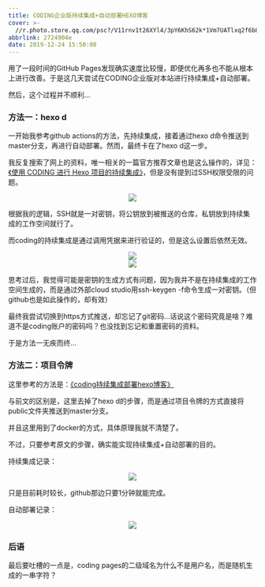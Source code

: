 ```yaml
---
title: CODING企业版持续集成+自动部署HEXO博客
cover: >-
  //r.photo.store.qq.com/psc?/V11rnv1t26XYl4/3pY6KhS62k*1Vm7UATlxq2f6b84kJpYGSrSKf2TeSRkOI82iwbONeIhtFihbX42tu4jtF5UBmVGGLEFtdR6OjPrPJjxB6rUWFlO70raP3qE!/anull&bo=sATmAbAE5gERCT4!&rf=photolist&t=5/r/_yake_qzoneimgout.png
abbrlink: 2724904e
date: 2019-12-24 15:50:08
---
```


用了一段时间的GitHub Pages发现确实速度比较慢，即便优化再多也不能从根本上进行改善。于是这几天尝试在CODING企业版对本站进行持续集成+自动部署。

然后，这个过程并不顺利...

<!--more-->

### 方法一：hexo d

一开始我参考github actions的方法，先持续集成，接着通过hexo d命令推送到master分支，再进行自动部署。然而，最终卡在了hexo d这一步。

我反复搜索了网上的资料，唯一相关的一篇官方推荐文章也是这么操作的，详见：[《使用 CODING 进行 Hexo 项目的持续集成》](https://blog.coding.net/blog/Hexo)，但是没有提到过SSH权限受限的问题。

<div align=center><img src="//r.photo.store.qq.com/psc?/V11rnv1t2fVV1f/3pY6KhS62k*1Vm7UATlxq75*WwyFfc2cA8jrVi7eo6BS7j.ePW9uN4d9nb6SxZIxaK82LWy90tt58mxiicI5heo7WumtZERstzHqC*B0Tx4!/anull&bo=dQIOAXUCDgEDCSw!&rf=photolist&t=5/r/_yake_qzoneimgout.png"></div>

根据我的逻辑，SSH就是一对密钥，将公钥放到被推送的仓库，私钥放到持续集成的工作空间就行了。

而coding的持续集成是通过调用凭据来进行验证的，但是这么设置后依然无效。

<div align=center><img src="//r.photo.store.qq.com/psc?/V11rnv1t2fVV1f/3pY6KhS62k*1Vm7UATlxq7m*O9IqBm8uqcci2dNR9cJyiTHNg7gZwgjMyZYeWBaTwp.BAhINh8641rc94X5K6cpfTJWhqSgsbUBEC5lyXyw!/anull&bo=3gXXAd4F1wEDCSw!&rf=photolist&t=5/r/_yake_qzoneimgout.png"></div>

<div align=center><img src="//r.photo.store.qq.com/psc?/V11rnv1t2fVV1f/3pY6KhS62k*1Vm7UATlxq89B7b938ShkpxIZFvDr3a*tGHuTh6tMBAbbkt5kTThNbOSHx19EnFB59l7eheASTDj4i8AJdX.S9c1iXHgPv7w!/anull&bo=8wWQAfMFkAEDCSw!&rf=photolist&t=5/r/_yake_qzoneimgout.png"></div>

思考过后，我觉得可能是密钥的生成方式有问题，因为我并不是在持续集成的工作空间生成的，而是通过外部cloud studio用ssh-keygen -f命令生成一对密钥。（但github也是如此操作的，却有效）

最终我尝试切换到https方式推送，却忘记了git密码...话说这个密码究竟是啥？难道不是coding账户的密码吗？也没找到忘记和重置密码的资料。

于是方法一无疾而终...

### 方法二：项目令牌

这里参考的方法是：[《coding持续集成部署hexo博客》](https://nobige.cn/post/20191007-coding_chi_xu_ji_cheng_bu_shu_hexo_bo_ke/)

与前文的区别是，这里去掉了hexo d的步骤，而是通过项目令牌的方式直接将public文件夹推送到master分支。

并且这里用到了docker的方式，具体原理我就不清楚了。

不过，只要参考原文的步骤，确实能实现持续集成+自动部署的目的。

持续集成记录：

<div align=center><img src="//r.photo.store.qq.com/psc?/V11rnv1t2fVV1f/3pY6KhS62k*1Vm7UATlxq0TWI4y.e5MAAh1eN*zxjPLp9Hs7J8o6*8NsrawSJ1L2k8.1Arf8XAItQYBVfhjLgNve1GeDafW02.M3SWF7n4E!/anull&bo=KQMSAikDEgIDCSw!&rf=photolist&t=5/r/_yake_qzoneimgout.png"></div>

只是目前耗时较长，github那边只要1分钟就能完成。

自动部署记录：

<div align=center><img src="//r.photo.store.qq.com/psc?/V11rnv1t2fVV1f/3pY6KhS62k*1Vm7UATlxq1UlgHfiPVqrlrF0CDSzvB10qnKmwwnU*jTUg1R1h8VJwjCF0h3DozieOtAgBLjkOhVAYZhGivXkqCJqPGL2vkI!/anull&bo=ogQtAaIELQEDCSw!&rf=photolist&t=5/r/_yake_qzoneimgout.png"></div>

### 后语

最后要吐槽的一点是，coding pages的二级域名为什么不是用户名，而是随机生成的一串字符？